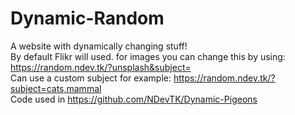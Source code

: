 # Dynamic-Random
A website with dynamically changing stuff!   
By default Flikr will used. for images you can change this by using: https://random.ndev.tk/?unsplash&subject=   
Can use a custom subject for example: https://random.ndev.tk/?subject=cats,mammal  
Code used in https://github.com/NDevTK/Dynamic-Pigeons
